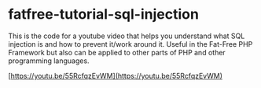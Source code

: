 # fatfree-tutorial-sql-injection

This is the code for a youtube video that helps you understand what SQL injection is and how to prevent it/work around it. Useful in the Fat-Free PHP Framework but also can be applied to other parts of PHP and other programming languages.

[https://youtu.be/55RcfqzEvWM](https://youtu.be/55RcfqzEvWM)
